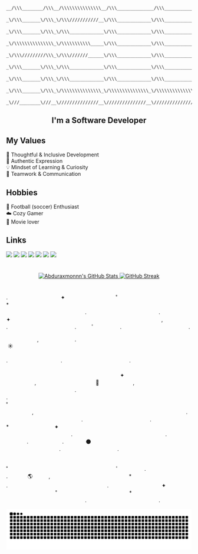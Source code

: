 ```
__/\\\________/\\\__/\\\\\\\\\\\\\\\__/\\\______________/\\\___________________/\\\\\______        
 _\/\\\_______\/\\\_\/\\\///////////__\/\\\_____________\/\\\_________________/\\\///\\\____       
  _\/\\\_______\/\\\_\/\\\_____________\/\\\_____________\/\\\_______________/\\\/__\///\\\__      
   _\/\\\\\\\\\\\\\\\_\/\\\\\\\\\\\_____\/\\\_____________\/\\\______________/\\\______\//\\\_     
    _\/\\\/////////\\\_\/\\\///////______\/\\\_____________\/\\\_____________\/\\\_______\/\\\_    
     _\/\\\_______\/\\\_\/\\\_____________\/\\\_____________\/\\\_____________\//\\\______/\\\__   
      _\/\\\_______\/\\\_\/\\\_____________\/\\\_____________\/\\\______________\///\\\__/\\\____  
       _\/\\\_______\/\\\_\/\\\\\\\\\\\\\\\_\/\\\\\\\\\\\\\\\_\/\\\\\\\\\\\\\\\____\///\\\\\/_____ 
        _\///________\///__\///////////////__\///////////////__\///////////////_______\/////_______
```

<h2 align="center">I'm a Software Developer</h2>
<!-- <center><a href="https://git.io/typing-svg"><img src="https://readme-typing-svg.demolab.com?font=Fira+Code&pause=1000&width=800&lines=I+am+Asatullaev+Abdurakhmonkhuja+Python+developer;I+am+Asatullaev+Abdurakhmonkhuja+Python+developer" alt="Typing SVG" /></a></center> -->

## My Values
🧠 Thoughtful & Inclusive Development <br/>
🤍 Authentic Expression <br/>
💡 Mindset of Learning & Curiosity <br/>
🙌 Teamwork & Communication

## Hobbies
🏃 Football (soccer) Enthusiast <br/>
☁️ Cozy Gamer </br>
🎥 Movie lover

<!-- [![Typing SVG](https://readme-typing-svg.herokuapp.com?size=30&center=true&vCenter=true&width=1200&height=150&lines=Python+Developer;Python+Developer)](#) -->

## Links
<div>
    <a href = "https://www.linkedin.com/in/abduraxmon-asatullaev-011184249/"><img src="https://img.shields.io/badge/-LinkedIn-%230077B5?style=for-the-badge&logo=linkedin&logoColor=white" target="_blank"></a>
    <a href="https://instagram.com/abdurakhmon.asatullayev" target="_blank"><img src="https://img.shields.io/badge/-Instagram-%23E4405F?style=for-the-badge&logo=instagram&logoColor=white" target="_blank"></a>
    <a href="https://t.me/Asatullayev/" target="_blank"><img src="https://img.shields.io/badge/Telegram-2CA5E0?style=for-the-badge&logo=telegram&logoColor=white" target="_blank"></a> 
    <a href="https://medium.com/@abduraxmonasatullayev35" target="_blank"><img src="https://img.shields.io/badge/Medium-12100E?style=for-the-badge&logo=medium&logoColor=white" target="_blank"></a>
    <a href = "mailto:abduraxmonasatullayev35@gmail.com"><img src="https://img.shields.io/badge/-Gmail-%23333?style=for-the-badge&logo=gmail&logoColor=red" target="_blank"></a>
    <a href = "https://leetcode.com/Abduramxon/"><img src="https://img.shields.io/badge/-LeetCode-FFA116?style=for-the-badge&logo=LeetCode&logoColor=black"></a>
    <a href="https://discord.com/users/718718971116912641" target="_blank"><img src="https://img.shields.io/badge/Discord-7289DA?style=for-the-badge&logo=discord&logoColor=white" target="_blank"></a>
</div>

#

<div align="center">
  <a href="https://github.com/Abduraxmonnn">
<!--       <img height="180em" src="https://github-readme-stats-sigma-five.vercel.app/api?username=Abduraxmonnn&border_radius=20&hide_border=true&show_icons=true&count_private=true&theme=radical"/> -->
<!-- 📈GITHUB STATE GENERATOR / 🌐WEBSITE: https://awesome-github-stats.azurewebsites.net/ -->
      <a href="https://awesome-github-stats.azurewebsites.net/index.html??cardType=level&theme=radical&preferLogin=true">
         <img  alt="Abduraxmonnn's GitHub Stats" src="https://awesome-github-stats.azurewebsites.net/user-stats/Abduraxmonnn?cardType=level&theme=radical&preferLogin=true" />  
      </a>
      <a href="https://git.io/streak-stats">
         <img src="https://streak-stats.demolab.com?user=Abduraxmonnn&theme=radical&border_radius=10&exclude_days=Sun" alt="GitHub Streak" />
      </a>
<!--      <img height="180em" src="https://github-readme-streak-stats.herokuapp.com/?user=Abduraxmonnn&border_radius=20&hide_border=true&theme=radical"/> -->
<!--       <img width="40%" height="auto" src="https://github-readme-stats-sigma-five.vercel.app/api/top-langs/?username=Abduraxmonnn&border_radius=20&hide_border=true&layout=compact&theme=radical"/> -->
</div>
  
<!-- ## 🪐 CV Website:
- <h4>You can scan the below QR code to get more information about me and my skills, experience...</h4>
<p align="left">
  <img width="300" height="300" src="https://github.com/Abduraxmonnn/abduraxmonnn/assets/90904737/b2d0c5c6-0545-44d4-80fa-1fc8bea6e448">
  <img align="right" alt="Coding" height="250" src="https://jonchaisson.files.wordpress.com/2017/07/anime-music-listening.gif">
</p> -->

#

.　　　　　　　　　　 ✦ 　　　　   　 　　　˚　　　　　　　　　　　　　　*　　　　　　   　　　　　　　　　　　　　　　.　　　　　　　　　　　　　　. 　　 　　　　　　　 ✦ 　　　　　　　　　　 　 ‍ ‍ ‍ ‍ 　　　　 　　　　　　　　　　　　,　　   　
.　　　　　　　　　　　　　.　　　ﾟ　  　　　.　　　　　　　　　　　　　.

　　　　　　,　　　　　　　.　　　　　　    　　　　 　　　　　　　　　　　　　　　　　　 ☀️ 　　　　　　　　　　　　　　　　　　    　      　　　　　        　　　　　　　　　　　　　. 　　　　　　　　　　.　　　　　　　　　　　　　. 　　　　　　　　　　　　　　　　       　   　　　　 　　　　　　　　　　　　　　　　       　   　　　　　　　　　　　　　　　　       　    ✦ 　   　　　,　　　　　　　　　　　    🚀 　　　　 　　,　　　 ‍ ‍ ‍ ‍ 　 　　　　　　　　　　　　.　　　　　 　　 　　　.　　　　　　　　　　　　　 　           　　　　　　　　　　　　　　　　　　　˚　　　 　   　　　　,　　　　　　　　　　　       　    　　　　　　　　　　　　　　　　.　　　  　　    　　　　　 　　　　　.　　　　　　　　　　　　　.　　　　　　　　　　　　　　　* 　　   　　　　　 ✦ 　　　　　　　         　        　　　　 　　 　　　　　　　 　　　　　.　　　　　　　　　　　　　　　　　　.　　　　　    　　. 　 　　　　　.　　　　 🌑 　　　　　   　　　　　.　　　　　　　　　　　.　　　　　　　　　　   　

　˚　　　　　　　　　　　　　　　　　　　　　ﾟ　　　　　.　　　　　　　　　　　　　　　. 　　 　 🌎 ‍ ‍ ‍ ‍ ‍ ‍ ‍ ‍ ‍ ‍ ,　 　　　　　　　　　　　　　　* .　　　　　 　　　　　　　　　　　　　　.　　　　　　　　　　 ✦ 　　　　   　 　　　˚　　　　　　　　　　　　　　*　　　　　　   　　　　　　　　　　　　　　　.　　　　　　　　　　　　　　.



<!--📈ACTIVITYGRAPH / 🌐WEBSITE: https://github.com/Ashutosh00710/github-readme-activity-graph#customization --> 
<!-- <img src="https://github-readme-activity-graph.vercel.app/graph?username=Abduraxmonnn&theme=rogue" width="100%"> -->

<!--📈ACTIVITYHISTORY / 🌐WEBSITE: https://github-contributions.vercel.app/ -->
<!-- ![image](https://github.com/Abduraxmonnn/abduraxmonnn/assets/90904737/189ac700-81bf-4551-9784-446b54de92b5) -->

<!--📈SNAKEANIMATION / 🌐WEBSITE: https://taozhi.medium.com/how-to-add-a-snake-game-to-your-github-page-d742918fd733 -->
![Snake animation](https://raw.githubusercontent.com/Abduraxmonnn/Abduraxmonnn/output/github-contribution-grid-snake-dark.svg)
